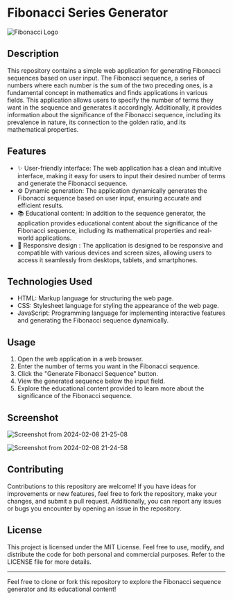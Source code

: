 # Fibonacci Series Generator

![Fibonacci Logo](https://github.com/yourusername/Fibonacci-Series-Generator/blob/main/images/fibonacci_logo.png)

## Description
This repository contains a simple web application for generating Fibonacci sequences based on user input. The Fibonacci sequence, a series of numbers where each number is the sum of the two preceding ones, is a fundamental concept in mathematics and finds applications in various fields. This application allows users to specify the number of terms they want in the sequence and generates it accordingly. Additionally, it provides information about the significance of the Fibonacci sequence, including its prevalence in nature, its connection to the golden ratio, and its mathematical properties.

## Features
- :sparkles: User-friendly interface: The web application has a clean and intuitive interface, making it easy for users to input their desired number of terms and generate the Fibonacci sequence.
- :gear: Dynamic generation: The application dynamically generates the Fibonacci sequence based on user input, ensuring accurate and efficient results.
- :books: Educational content: In addition to the sequence generator, the application provides educational content about the significance of the Fibonacci sequence, including its mathematical properties and real-world applications.
- :iphone: Responsive design : The application is designed to be responsive and compatible with various devices and screen sizes, allowing users to access it seamlessly from desktops, tablets, and smartphones.

## Technologies Used
- HTML: Markup language for structuring the web page.
- CSS: Stylesheet language for styling the appearance of the web page.
- JavaScript: Programming language for implementing interactive features and generating the Fibonacci sequence dynamically.

## Usage
1. Open the web application in a web browser.
2. Enter the number of terms you want in the Fibonacci sequence.
3. Click the "Generate Fibonacci Sequence" button.
4. View the generated sequence below the input field.
5. Explore the educational content provided to learn more about the significance of the Fibonacci sequence.


## Screenshot

![Screenshot from 2024-02-08 21-25-08](https://github.com/AsadShayan/Fabonacci-Sequence-Generator/assets/153836414/031b73ba-28b3-4d4f-ad38-e22a1d700ad2)

![Screenshot from 2024-02-08 21-24-58](https://github.com/AsadShayan/Fabonacci-Sequence-Generator/assets/153836414/4dfa77de-3ed7-419f-81ad-31d1430c01ab)




## Contributing
Contributions to this repository are welcome! If you have ideas for improvements or new features, feel free to fork the repository, make your changes, and submit a pull request. Additionally, you can report any issues or bugs you encounter by opening an issue in the repository.

## License
This project  is licensed under the MIT License. Feel free to use, modify, and distribute the code for both personal and commercial purposes. Refer to the LICENSE file for more details.

---

Feel free to clone or fork this repository to explore the Fibonacci sequence generator and its educational content!


